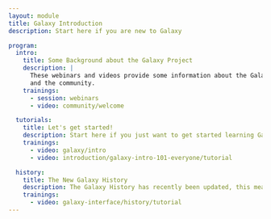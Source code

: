 ```yaml
---
layout: module
title: Galaxy Introduction
description: Start here if you are new to Galaxy

program:
  intro:
    title: Some Background about the Galaxy Project
    description: |
      These webinars and videos provide some information about the Galaxy project
      and the community.
    trainings:
      - session: webinars
      - video: community/welcome

  tutorials:
    title: Let's get started!
    description: Start here if you just want to get started learning Galaxy!
    trainings:
      - video: galaxy/intro
      - video: introduction/galaxy-intro-101-everyone/tutorial

  history:
    title: The New Galaxy History
    description: The Galaxy History has recently been updated, this means your Galaxy may look different than what you see in the tutorial videos. This short video walks you through the basics of the new Galaxy history system.
    trainings:
      - video: galaxy-interface/history/tutorial
---
```

